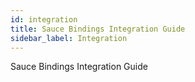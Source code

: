 ```yaml
---
id: integration
title: Sauce Bindings Integration Guide
sidebar_label: Integration
---
```


Sauce Bindings Integration Guide